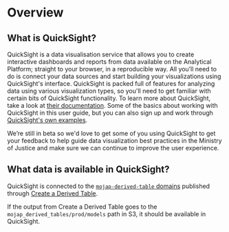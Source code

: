 # Overview

## What is QuickSight?

QuickSight is a data visualisation service that allows you to create interactive dashboards and reports from data available on the Analytical Platform; straight to your browser, in a reproducible way. All you’ll need to do is connect your data sources and start building your visualizations using QuickSight's interface. QuickSight is packed full of features for analyzing data using various visualization types, so you'll need to get familiar with certain bits of QuickSight functionality. To learn more about QuickSight, take a look at [their documentation](https://docs.aws.amazon.com/quicksight/latest/user/welcome.html). Some of the basics about working with QuickSight in this user guide, but you can also sign up and work through [QuickSight's own examples](https://docs.aws.amazon.com/quicksight/latest/user/quickstart-createanalysis.html).

We’re still in beta so we'd love to get some of you using QuickSight to get your feedback to help guide data visualization best practices in the Ministry of Justice and make sure we can continue to improve the user experience.

## What data is available in QuickSight?

QuickSight is connected to the [`mojap-derived-table` domains](https://github.com/moj-analytical-services/create-a-derived-table/tree/main/mojap_derived_tables/models) published through [Create a Derived Table](/tools/create-a-derived-table). 

If the output from Create a Derived Table goes to the `mojap_derived_tables/prod/models` path in S3, it should be available in QuickSight.